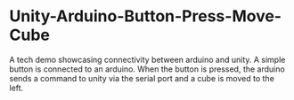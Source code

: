 # Unity-Arduino-Button-Press-Move-Cube
 A tech demo showcasing connectivity between arduino and unity. A simple button is connected to an arduino. When the button is pressed, the arduino sends a command to unity via the serial port and a cube is moved to the left. 
